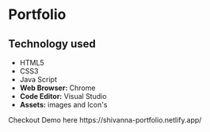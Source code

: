 # Portfolio
##  Technology used
<html>
  <body>
    <ul>
      <li>HTML5</li>
      <li>CSS3</li>
      <li>Java Script</li>
      <li><b>Web Browser:</b> Chrome </li>
      <li><b>Code Editor:</b> Visual Studio</li>
      <li><b>Assets:</b> images and Icon's</li>
    </ul>
  </body>
</html>
Checkout Demo here   https://shivanna-portfolio.netlify.app/

